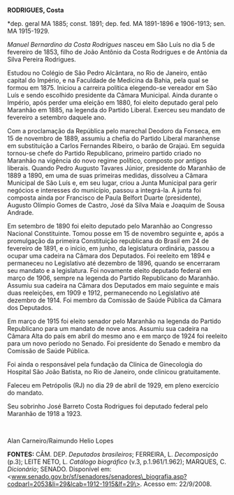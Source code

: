 **RODRIGUES, Costa**

\*dep. geral MA 1885; const. 1891; dep. fed. MA 1891-1896 e 1906-1913;
sen. MA 1915-1929.

*Manuel Bernardino da Costa Rodrigues* nasceu em São Luís no dia 5 de
fevereiro de 1853, filho de João Antônio da Costa Rodrigues e de Antônia
da Silva Pereira Rodrigues.

Estudou no Colégio de São Pedro Alcântara, no Rio de Janeiro, então
capital do Império, e na Faculdade de Medicina da Bahia, pela qual se
formou em 1875. Iniciou a carreira política elegendo-se vereador em São
Luís e sendo escolhido presidente da Câmara Municipal. Ainda durante o
Império, após perder uma eleição em 1880, foi eleito deputado geral pelo
Maranhão em 1885, na legenda do Partido Liberal. Exerceu seu mandato de
fevereiro a setembro daquele ano.

Com a proclamação da República pelo marechal Deodoro da Fonseca, em 15
de novembro de 1889, assumiu a chefia do Partido Liberal maranhense em
substituição a Carlos Fernandes Ribeiro, o barão de Grajaú. Em seguida
tornou-se chefe do Partido Republicano, primeiro partido criado no
Maranhão na vigência do novo regime político, composto por antigos
liberais. Quando Pedro Augusto Tavares Júnior, presidente do Maranhão de
1889 a 1890, em uma de suas primeiras medidas, dissolveu a Câmara
Municipal de São Luís e, em seu lugar, criou a Junta Municipal para
gerir negócios e interesses do município, passou a integrá-la. A junta
foi composta ainda por Francisco de Paula Belfort Duarte (presidente),
Augusto Olímpio Gomes de Castro, José da Silva Maia e Joaquim de Sousa
Andrade.

Em setembro de 1890 foi eleito deputado pelo Maranhão ao Congresso
Nacional Constituinte. Tomou posse em 15 de novembro seguinte e, após a
promulgação da primeira Constituição republicana do Brasil em 24 de
fevereiro de 1891, e o início, em junho, da legislatura ordinária,
passou a ocupar uma cadeira na Câmara dos Deputados. Foi reeleito em
1894 e permaneceu no Legislativo até dezembro de 1896, quando se
encerraram seu mandato e a legislatura. Foi novamente eleito deputado
federal em março de 1906, sempre na legenda do Partido Republicano do
Maranhão. Assumiu sua cadeira na Câmara dos Deputados em maio seguinte e
mais duas reeleições, em 1909 e 1912, permanecendo no Legislativo até
dezembro de 1914. Foi membro da Comissão de Saúde Pública da Câmara dos
Deputados.

Em março de 1915 foi eleito senador pelo Maranhão na legenda do Partido
Republicano para um mandato de nove anos. Assumiu sua cadeira na Câmara
Alta do país em abril do mesmo ano e em março de 1924 foi reeleito para
um novo período no Senado. Foi presidente do Senado e membro da Comissão
de Saúde Pública.

Foi ainda o responsável pela fundação da Clínica de Ginecologia do
Hospital São João Batista, no Rio de Janeiro, onde clinicou
gratuitamente.

Faleceu em Petrópolis (RJ) no dia 29 de abril de 1929, em pleno
exercício do mandato.

Seu sobrinho José Barreto Costa Rodrigues foi deputado federal pelo
Maranhão de 1918 a 1923.

     

Alan Carneiro/Raimundo Helio Lopes

**FONTES:** CÂM. DEP. *Deputados brasileiros*; FERREIRA, L.
*Decomposição* (p.3); LEITE NETO, L. *Catálogo biográfico* (v.3,
p.1.961/1.962); MARQUES, C. *Dicionário*; SENADO. Disponível em:
\<www.senado.gov.br/sf/senadores/senadores\_biografia.asp?codparl=2053&li=29&lcab=1912-1915&lf=29\>.
Acesso em: 22/9/2008.
